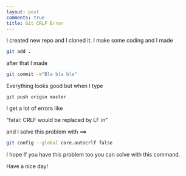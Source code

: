 ```yaml
---
layout: post
comments: true
title: Git CRLF Error
---
```


I created new repo and I cloned it. I make some coding and I made
```bash
git add .
```
after that I made
```bash
git commit -m"Bla bla bla"
```
Everything looks good but when I type 
```
git push origin master
```
I get a lot of errors like

"fatal: CRLF would be replaced by LF in”

and I solve this problem with ==> 
```bash
git config --global core.autocrlf false
```

I hope If you have this problem too you can solve with this command. 

Have a nice day!